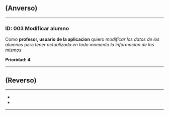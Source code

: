 ## (Anverso)
---

### **ID:** 003 **Modificar alumno**

Como **profesor, usuario de la aplicacion** quiero *modificar los datos de los alumnos* para *tener actualizada en todo momento la informacion de los mismos*

__Prioridad: 4__

---

## (Reverso)

---

* 

* 

---
